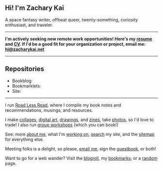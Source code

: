 ## Hi! I'm Zachary Kai

A space fantasy writer, offbeat queer, twenty-something, curiosity enthusiast, and traveler.

--- 

**I'm actively seeking new remote work opportunities! Here's my [resume](https://zacharykai.net/resume) and [CV](https://zacharykai.net/cv). If I'd be a good fit for your organization or project, email me: [hi@zacharykai.net](mailto:hi@zacharykai.net)**

---

## Repositories

- Bookblog:
- Bookmarklets:
- Site:

---

I run [Road Less Read](https://roadlessread.com), where I compile my book notes and recommendations, musings, and resources. 

I make [collages](https://zacharykai.net/), [digital art](https://zacharykai.net/digita-art), [drawings](https://zacharykai.net/drawings), and [zines](https://zacharykai.net/zines), take [photos](https://zacharykai.net/photos), so I'd love to trade! I also run [group workshops](https://zacharykai.net/workshops) (which you can book!)

See: more [about me](https://zacharykai.net/about), what I'm [working on](https://zacharykai.net/now), [search](https://zacharykai.net/search) my site, and the [sitemap](https://zacharykai.net/sitemap) for everything else.

Meeting folks is a delight, so please, [email me](mailto:hi@zacharykai.net), sign the [guestbook](https://zacharykai.net/guestbook), or both!

Want to go for a web wander? Visit the [blogroll](https://zacharykai.net/blogroll), my [bookmarks](https://zacharykai.net/bookmarks), or a [random](https://zacharykai.net/random) page.
